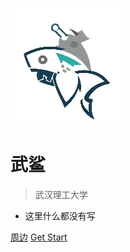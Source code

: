 <!-- _coverpage.md -->

![logo](./photo/logo.png)

# 武鲨

> 武汉理工大学

* 这里什么都没有写

[周边](README.md)
[Get Start](doc/Summary/README.md)